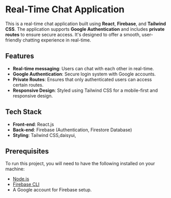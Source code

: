 # Real-Time Chat Application

This is a real-time chat application built using **React**, **Firebase**, and **Tailwind CSS**. The application supports **Google Authentication** and includes **private routes** to ensure secure access. It's designed to offer a smooth, user-friendly chatting experience in real-time.

## Features

- **Real-time messaging**: Users can chat with each other in real-time.
- **Google Authentication**: Secure login system with Google accounts.
- **Private Routes**: Ensures that only authenticated users can access certain routes.
- **Responsive Design**: Styled using Tailwind CSS for a mobile-first and responsive design.

## Tech Stack

- **Front-end**: React.js
- **Back-end**: Firebase (Authentication, Firestore Database)
- **Styling**: Tailwind CSS,daisyui,
  

## Prerequisites

To run this project, you will need to have the following installed on your machine:

- [Node.js](https://nodejs.org/en/)
- [Firebase CLI](https://firebase.google.com/docs/cli)
- A Google account for Firebase setup.

